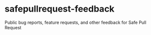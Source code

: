 # safepullrequest-feedback
Public bug reports, feature requests, and other feedback for Safe Pull Request
